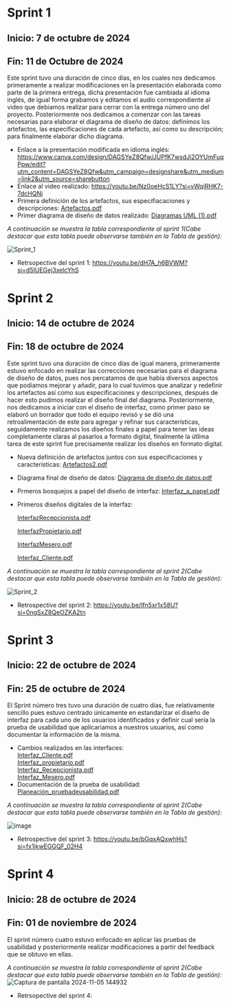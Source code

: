 # Sprint 1 
## Inicio: 7 de octubre de 2024
## Fin: 11 de Octubre de 2024
Este sprint tuvo una duración de cinco días, en los cuales nos dedicamos primeramente a realizar modificaciones en la presentación elaborada como parte de la primera entrega, dicha presentación fue cambiada al idioma inglés, de igual forma grabamos y editamos el audio correspondiente al video que debiamos realizar para cerrar con la entrega número uno del proyecto. Posteriormente nos dedicamos a comenzar con las tareas necesarias para elaborar el diagrama de diseño de datos: definimos los artefactos, las especificaciones de cada artefacto, así como su descripción; para finalmente elaborar dicho diagrama.

- Enlace a la presentación modificada en idioma inglés: https://www.canva.com/design/DAGSYeZ8Qfw/JUPfK7wsdJi2OYUmFuqPpw/edit?utm_content=DAGSYeZ8Qfw&utm_campaign=designshare&utm_medium=link2&utm_source=sharebutton
- Enlace al video realizado:
https://youtu.be/Nz0oeHcS1LY?si=vWqiRHK7-7dcHQNj
- Primera definición de los artefactos, sus especifiacaciones y descripciones: [Artefactos.pdf](https://github.com/user-attachments/files/17537869/Artefactos.pdf)
- Primer diagrama de diseño de datos realizado:
[Diagramas UML (1).pdf](https://github.com/user-attachments/files/17537819/Diagramas.UML.1.pdf)

*A continuación se muestra la tabla correspondiente al sprint 1(Cabe destacar que esta tabla puede observarse también en la Tabla de gestión):*

![Sprint_1](https://github.com/user-attachments/assets/c1085cfe-65b1-4d7a-9603-371fbb225275)

- Retrsopective del sprint 1: https://youtu.be/dH7A_h6BVWM?si=d5IUEGej3xelcYhS

# Sprint 2
## Inicio: 14 de octubre de 2024
## Fin: 18 de octubre de 2024
Este sprint tuvo una duración de cinco días de igual manera, primeramente estuvo enfocado en realizar las correcciones necesarias para el diagrama de diseño de datos, pues nos percatamos de que había diversos aspectos que podiamos mejorar y añadir, para lo cual tuvimos que analizar y redefinir los artefactos así como sus especificaciones y descripciones, después de hacer esto pudimos realizar el diseño final del diagrama. Posteriormente, nos dedicamos a iniciar con el diseño de interfaz, como primer paso se elaboró un borrador que todo el equipo revisó y se dió una retroalimentación de este para agregar y refinar sus características, seguidamente realizamos los diseños finales a papel para tener las ideas completamente claras al pasarlos a formato digital, finalmente la útlima tarea de este sprint fue precisamente realizar los diseños en formato digital.

- Nueva definición de artefactos juntos con sus especificaciones y características: [Artefactos2.pdf](https://github.com/user-attachments/files/17543167/Artefactos2.pdf)
- Diagrama final de diseño de datos: [Diagrama de diseño de datos.pdf](https://github.com/user-attachments/files/17543183/Diagrama.de.diseno.de.datos.pdf)
- Prmeros bosquejos a papel del diseño de interfaz: [Interfaz_a_papel.pdf](https://github.com/user-attachments/files/17543734/Interfaz_a_papel.pdf)

- Primeros diseños digitales de la interfaz:
  
    [InterfazRecepcionista.pdf](https://github.com/user-attachments/files/17543309/InterfazRecepcionista.pdf)

    [InterfazPropietario.pdf](https://github.com/user-attachments/files/17543313/InterfazPropietario.pdf)

     [InterfazMesero.pdf](https://github.com/user-attachments/files/17543318/InterfazMesero.pdf)

     [Interfaz_Cliente.pdf](https://github.com/user-attachments/files/17543321/Interfaz_Cliente.pdf)

*A continuación se muestra la tabla correspondiente al sprint 2(Cabe destacar que esta tabla puede observarse también en la Tabla de gestión):*

![Sprint_2](https://github.com/user-attachments/assets/bf1d67ab-b533-418c-a875-a4a7a1bf658a)

- Retrospective del sprint 2: https://youtu.be/Ifn5xr1x58U?si=0ngSxZ8QeOZKA2tn

# Sprint 3
## Inicio: 22 de octubre de 2024
## Fin: 25 de octubre de 2024
El Sprint número tres tuvo una duración de cuatro días, fue relativamente sencillo pues estuvo centrado únicamente en estandarizar el diseño de interfaz para cada uno de los usuarios identificados y definir cual sería la prueba de usabilidad que aplicariamos a nuestros usuarios, así como documentar la información de la misma.
- Cambios realizados en las interfaces:<br>
 [Interfaz_Cliente.pdf](https://github.com/userattachments/files/17564009/Interfaz_Cliente.pdf) <br>
 [Interfaz_propietario.pdf](https://github.com/userattachments/files/17564012/Interfaz_propietario.pdf) <br>
 [Interfaz_Recepcionista.pdf](https://github.com/user-attachments/files/17564013/Interfaz_Recepcionista.pdf) <br>
 [Interfaz_Mesero.pdf](https://github.com/user-attachments/files/17564015/Interfaz_Mesero.pdf) <br>
- Documentación de la prueba de usabilidad: [Planeación_pruebadeusabilidad.pdf](https://github.com/user-attachments/files/17579245/Planeacion_pruebadeusabilidad.pdf)

*A continuación se muestra la tabla correspondiente al sprint 2(Cabe destacar que esta tabla puede observarse también en la Tabla de gestión):*

![image](https://github.com/user-attachments/assets/d33a491b-f654-43f8-aa6e-bb9cb1824589)

- Retrospective del sprint 3: https://youtu.be/bGqxAQxwhHs?si=fx1jkwEGGQF_02H4
# Sprint 4
## Inicio: 28 de octubre de 2024
## Fin: 01 de noviembre de 2024
El sprint número cuatro estuvo enfocado en aplicar las pruebas de usabilidad y posteriormente realizar modificaciones a partir del feedback que se obtuvo en ellas.

*A continuación se muestra la tabla correspondiente al sprint 2(Cabe destacar que esta tabla puede observarse también en la Tabla de gestión):*
![Captura de pantalla 2024-11-05 144932](https://github.com/user-attachments/assets/126d2965-8e25-4d33-82e1-5407e4288164)

- Retrsopective del sprint 4: 

